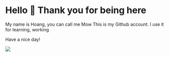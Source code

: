 # Hello 🤠 Thank you for being here 

My name is Hoang, you can call me Mow
This is my Github account. I use it for learning, working

Have a nice day!

<img src="contributions.svg">

<img width="0" src="https://raw.githubusercontent.com/tondrejk/tondrejk/main/contributions.svg" />
